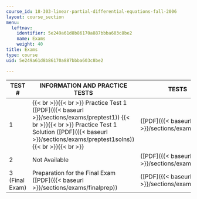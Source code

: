 ```yaml
---
course_id: 18-303-linear-partial-differential-equations-fall-2006
layout: course_section
menu:
  leftnav:
    identifier: 5e249a61d8b86170a887bbba603c8be2
    name: Exams
    weight: 40
title: Exams
type: course
uid: 5e249a61d8b86170a887bbba603c8be2

---
```


| TEST # | INFORMATION AND PRACTICE TESTS | TESTS | TEST SOLUTIONS |
| --- | --- | --- | --- |
| 1 |  {{< br >}}{{< br >}} Practice Test 1 ([PDF]({{< baseurl >}}/sections/exams/preptest1)) {{< br >}}{{< br >}} Practice Test 1 Solution ([PDF]({{< baseurl >}}/sections/exams/preptest1solns)) {{< br >}}{{< br >}}  | ([PDF]({{< baseurl >}}/sections/exams/test1)) | ([PDF]({{< baseurl >}}/sections/exams/test1solns)) |
| 2 | Not Available | ([PDF]({{< baseurl >}}/sections/exams/test2)) | ([PDF]({{< baseurl >}}/sections/exams/test2solns)) |
| 3 (Final Exam) | Preparation for the Final Exam ([PDF]({{< baseurl >}}/sections/exams/finalprep)) | ([PDF]({{< baseurl >}}/sections/exams/final)) | ([PDF]({{< baseurl >}}/sections/exams/finalsoln))